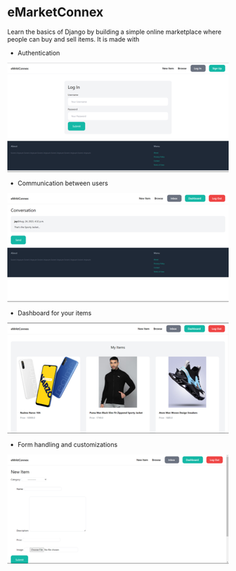 # eMarketConnex

Learn the basics of Django by building a simple online marketplace where people can buy and sell items. It is made with 
- Authentication

![image](image.png)

- Communication between users

![image](image-1.png)

- Dashboard for your items

![image](image-2.png)

- Form handling and customizations

![Alt text](image-3.png)

